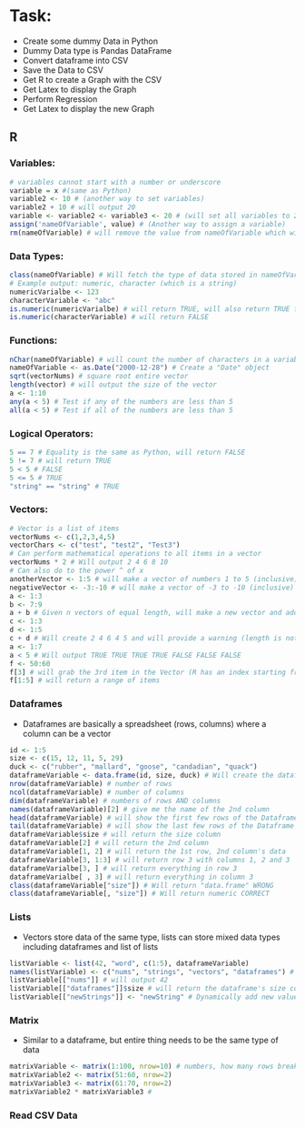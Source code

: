# Task:

* Create some dummy Data in Python
* Dummy Data type is Pandas DataFrame
* Convert dataframe into CSV
* Save the Data to CSV
* Get R to create a Graph with the CSV
* Get Latex to display the Graph
* Perform Regression
* Get Latex to display the new Graph

## R

### Variables:
```r
# variables cannot start with a number or underscore
variable = x #(same as Python)
variable2 <- 10 # (another way to set variables)
variable2 + 10 # will output 20
variable <- variable2 <- variable3 <- 20 # (will set all variables to 20)
assign('nameOfVariable', value) # (Another way to assign a variable)
rm(nameOfVariable) # will remove the value from nameOfVariable which will also remove it from memory
```

### Data Types:
```r
class(nameOfVariable) # Will fetch the type of data stored in nameOfVariable
# Example output: numeric, character (which is a string)
numericVarialbe <- 123
characterVariable <- "abc"
is.numeric(numericVarialbe) # will return TRUE, will also return TRUE for typical doubles/floats
is.numeric(characterVariable) # will return FALSE
```

### Functions:
```r
nChar(nameOfVariable) # will count the number of characters in a variable [SPACE IS COUNTED]
nameOfVariable <- as.Date("2000-12-28") # Create a "Date" object
sqrt(vectorNums) # square root entire vector
length(vector) # will output the size of the vector
a <- 1:10
any(a < 5) # Test if any of the numbers are less than 5
all(a < 5) # Test if all of the numbers are less than 5
```

### Logical Operators:
```r
5 == 7 # Equality is the same as Python, will return FALSE
5 != 7 # will return TRUE
5 < 5 # FALSE
5 <= 5 # TRUE
"string" == "string" # TRUE
```

### Vectors:
```r
# Vector is a list of items
vectorNums <- c(1,2,3,4,5)
vectorChars <- c("test", "test2", "Test3")
# Can perform mathematical operations to all items in a vector
vectorNums * 2 # Will output 2 4 6 8 10
# Can also do to the power ^ of x
anotherVector <- 1:5 # will make a vector of numbers 1 to 5 (inclusive)
negativeVector <- -3:-10 # will make a vector of -3 to -10 (inclusive)
a <- 1:3
b <- 7:9
a + b # Given n vectors of equal length, will make a new vector and add each item at each index
c <- 1:3
d <- 1:5
c + d # Will create 2 4 6 4 5 and will provide a warning (length is not a multiple of the other)
a <- 1:7
a < 5 # Will output TRUE TRUE TRUE TRUE FALSE FALSE FALSE
f <- 50:60
f[3] # will grab the 3rd item in the Vector (R has an index starting from 1)
f[1:5] # will return a range of items
```

### Dataframes

* Dataframes are basically a spreadsheet (rows, columns) where a column can be a vector
```r
id <- 1:5
size <- c(15, 12, 11, 5, 29)
duck <- c("rubber", "mallard", "goose", "candadian", "quack")
dataframeVariable <- data.frame(id, size, duck) # Will create the dataframe
nrow(dataframeVariable) # number of rows
ncol(dataframeVariable) # number of columns
dim(dataframeVariable) # numbers of rows AND columns
names(dataframeVariable)[2] # give me the name of the 2nd column
head(dataframeVariable) # will show the first few rows of the Dataframe
tail(dataframeVariable) # will show the last few rows of the Dataframe
dataframeVariable$size # will return the size column
dataframeVariable[2] # will return the 2nd column
dataframeVariable[1, 2] # will return the 1st row, 2nd column's data
dataframeVariable[3, 1:3] # will return row 3 with columns 1, 2 and 3
dataframeVarialbe[3, ] # will return everything in row 3
dataframeVarialbe[ , 3] # will return everything in column 3
class(dataframeVariable["size"]) # Will return "data.frame" WRONG
class(dataframeVariable[, "size"]) # Will return numeric CORRECT
```

### Lists

* Vectors store data of the same type, lists can store mixed data types including dataframes and list of lists
```r
listVariable <- list(42, "word", c(1:5), dataframeVariable)
names(listVariable) <- c("nums", "strings", "vectors", "dataframes") # will assign keys to the list
listVariable[["nums"]] # will output 42
listVariable[["dataframes"]]$size # will return the dataframe's size column
listVariable[["newStrings"]] <- "newString" # Dynamically add new value to List
```

### Matrix

* Similar to a dataframe, but entire thing needs to be the same type of data
```r
matrixVariable <- matrix(1:100, nrow=10) # numbers, how many rows break the list into
matrixVariable2 <- matrix(51:60, nrow=2)
matrixVariable3 <- matrix(61:70, nrow=2)
matrixVariable2 * matrixVariable3 # 
```

### Read CSV Data

```r

```


